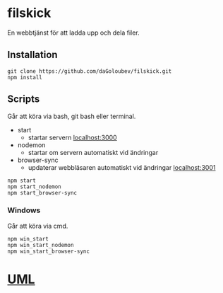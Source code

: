 # filskick
En webbtjänst för att ladda upp och dela filer.

## Installation
```
git clone https://github.com/daGoloubev/filskick.git
npm install
```

## Scripts
Går att köra via bash, git bash eller terminal.
 - start
   - startar servern [localhost:3000](http://localhost:3000)
 - nodemon
   - startar om servern automatiskt vid ändringar
 - browser-sync
   - updaterar webbläsaren automatiskt vid ändringar [localhost:3001](http://localhost:3001)
```
npm start
npm start_nodemon
npm start_browser-sync
```
### Windows
Går att köra via cmd.
```
npm win_start
npm win_start_nodemon
npm win_start_browser-sync
```
# [UML](https://www.draw.io/?lightbox=1&highlight=0000ff&edit=_blank&layers=1&nav=1&title=Untitled%20Diagram.xml#Uhttps%3A%2F%2Fraw.githubusercontent.com%2FdaGoloubev%2Ffilskick%2Fmaster%2FUntitled%2520Diagram.xml)
